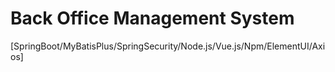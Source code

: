 # Back Office Management System
 [SpringBoot/MyBatisPlus/SpringSecurity/Node.js/Vue.js/Npm/ElementUI/Axios]
